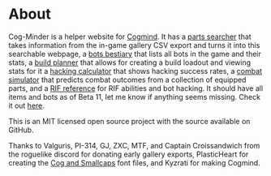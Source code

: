 # About
Cog-Minder is a helper website for [Cogmind](https://www.gridsagegames.com/cogmind/). It has a [parts searcher](https://noemica.github.io/cog-minder/parts.html) that takes information from the in-game gallery CSV export and turns it into this searchable webpage, a [bots bestiary](https://noemica.github.io/cog-minder/bots.html) that lists all bots in the game and their stats, a [build planner](https://noemica.github.io/cog-minder/bots.html) that allows for creating a build loadout and viewing stats for it a [hacking calculator](https://noemica.github.io/cog-minder/hacks.html) that shows hacking success rates, a [combat simulator](https://noemica.github.io/cog-minder/simulator.html) that predicts combat outcomes from a collection of equipped parts, and a [RIF reference](https://noemica.github.io/cog-minder/rif.html) for RIF abilities and bot hacking. It should have all items and bots as of Beta 11, let me know if anything seems missing. Check it out [here](https://noemica.github.io/cog-minder/).

This is an MIT licensed open source project with the source available on GitHub.

Thanks to Valguris, PI-314, GJ, ZXC, MTF, and Captain Croissandwich from the roguelike discord for donating early gallery exports, PlasticHeart for creating the [Cog and Smallcaps](https://github.com/plhx/cogfont) font files, and Kyzrati for making Cogmind.
